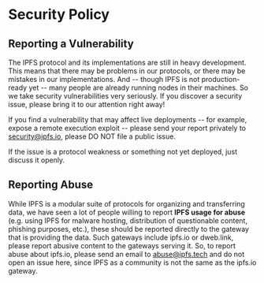# Security Policy

## Reporting a Vulnerability

The IPFS protocol and its implementations are still in heavy development. This means that there may be problems in our protocols, or there may be mistakes in our implementations. And -- though IPFS is not production-ready yet -- many people are already running nodes in their machines. So we take security vulnerabilities very seriously. If you discover a security issue, please bring it to our attention right away!

If you find a vulnerability that may affect live deployments -- for example, expose a remote execution exploit -- please send your report privately to security@ipfs.io, please DO NOT file a public issue.

If the issue is a protocol weakness or something not yet deployed, just discuss it openly.

## Reporting Abuse

While IPFS is a modular suite of protocols for organizing and transferring data, we have seen a lot of people willing to report **IPFS usage for abuse** (e.g. using IPFS for malware hosting, distribution of questionable content, phishing purposes, etc.), these should be reported directly to the gateway that is providing the data. Such gateways include ipfs.io or dweb.link, please report abusive content to the gateways serving it.
So, to report abuse about ipfs.io, please send an email to [abuse@ipfs.tech](mailto:abuse@ipfs.tech) and do not open an issue here, since IPFS as a community is not the same as the ipfs.io gateway.
